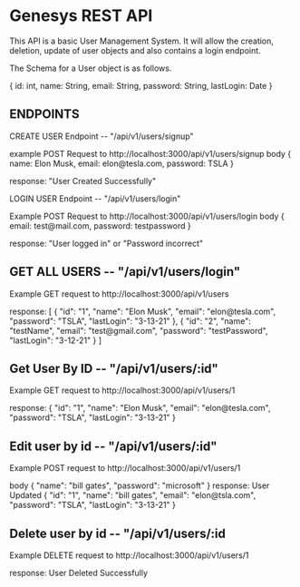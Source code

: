 <h1>Genesys REST API</h1>

<p>This API is a basic User Management System. It will allow the creation, deletion, update of user objects and also contains a login endpoint.<p>

The Schema for a User object is as follows.

{
    id: int,
    name: String,
    email: String,
    password: String,
    lastLogin: Date
}


<h2>ENDPOINTS</h2>

<p>CREATE USER Endpoint -- "/api/v1/users/signup"</p>

<p>example POST Request to http://localhost:3000/api/v1/users/signup 
body {
    name: Elon Musk,
    email: elon@tesla.com,
    password: TSLA
}

response: "User Created Successfully"</p>


<p>LOGIN USER Endpoint -- "/api/v1/users/login"</p>

<p>Example POST Request to http://localhost:3000/api/v1/users/login 
body {
    email: test@mail.com,
    password: testpassword
}

response: "User logged in" or "Password incorrect"</p>


<h2>GET ALL USERS -- "/api/v1/users/login"</h2>

<p>Example GET request to http://localhost:3000/api/v1/users</p>

<p>response: [
    {
        "id": "1",
        "name": "Elon Musk",
        "email": "elon@tesla.com",
        "password": "TSLA",
        "lastLogin": "3-13-21"
    },
    {
        "id": "2",
        "name": "testName",
        "email": "test@gmail.com",
        "password": "testPassword",
        "lastLogin": "3-12-21"
    }
]</p>


<h2>Get User By ID -- "/api/v1/users/:id"</h2>

<p>Example GET request to http://localhost:3000/api/v1/users/1</p>
<p>
response: {
    "id": "1",
    "name": "Elon Musk",
    "email": "elon@tesla.com",
    "password": "TSLA",
    "lastLogin": "3-13-21"
}
</p>

<h2>Edit user by id -- "/api/v1/users/:id"</h2>

<p>Example POST request to http://localhost:3000/api/v1/users/1</p>
<p>
body {
    "name": "bill gates",
    "password": "microsoft"
}
response: User Updated {
    "id": "1",
    "name": "bill gates",
    "email": "elon@tsla.com",
    "password": "TSLA",
    "lastLogin": "3-13-21"
}</p>


<h2>Delete user by id -- "/api/v1/users/:id</h3>

<p>Example DELETE request to http://localhost:3000/api/v1/users/1</p>

response: User Deleted Successfully
